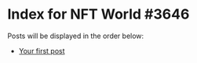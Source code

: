 # Index for NFT World #3646
Posts will be displayed in the order below:

- [Your first post](./001-first.md)

